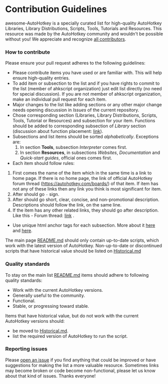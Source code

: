 # Contribution Guidelines
awesome-AutoHotkey is a specially curated list for high-quality AutoHotkey Libraries, Library Distributions, Scripts, Tools, Tutorials and Resources.
This resource was made by the AutoHotkey community and wouldn't be possible without you! We appreciate and recognize [all contributors](https://github.com/ahkscript/awesome-AutoHotkey/graphs/contributors).


### How to contribute
Please ensure your pull request adheres to the following guidelines:
- Please contribute items you have used or are familiar with. This will help ensure high-quality entries.
- To add item or subsection to the list and if you have rights to commit to the list (member of ahkscript organization) just edit list directly (no need for special discussion). If you are not member of ahkscript organization, make an individual pull request for each item.
- Major changes to the list like adding sections or any other major change needs opening discussion in *Issues* of the current repository.
- Chose corresponding section (Libraries, Library Distributions, Scripts, Tools, Tutorial or Resources) and subsection for your item. Functions should be added to corresponding subsection of *Library* section (discussion about function placement: [link](https://github.com/ahkscript/awesome-AutoHotkey/issues/35)).
- Subsections and list items should be sorted *alphabetically*. Exceptions are:
  1. In section **Tools**, subsection *Interpreter* comes first.
  3. In section **Resources**, in subsections *Websites*, *Documentation* and *Quick-start guides*, official ones comes first. 
- Each item should follow rules:
 1. First comes the name of the item which in the same time is a link to home page. If there is no home page, the link of official AutoHotkey forum thread (https://autohotkey.com/boards/) of that item. If item has not any of these links then any link you think is most significant for item. 
 2. After should go `-` sign. 
 3. After should go short, clear, concise, and non-promotional description. Descriptions should follow the link, on the same line.
 4. If the item has any other related links, they should go after description. Like this - Forum thread: [link](http://link) .
- Use unique html anchor tags for each subsection. More about it [here](https://github.com/ahkscript/awesome-AutoHotkey/issues/12) and [here](https://github.com/ahkscript/awesome-AutoHotkey/issues/2#issuecomment-52114056).

The main page [README.md](https://github.com/ahkscript/awesome-AutoHotkey/blob/master/README.md) should only contain up-to-date scripts, which work with the latest version of AutoHotkey. Non-up-to-date or discontinued scripts that have historical value should be listed on [Historical.md](https://github.com/ahkscript/awesome-AutoHotkey/blob/master/Historical.md)

### Quality standards
To stay on the main list [README.md](https://github.com/ahkscript/awesome-AutoHotkey/blob/master/README.md) items should adhere to following quality standards:
- Work with the current AutoHotkey versions.
- Generally useful to the community.
- Functional.
- Stable, or progressing toward stable.

Items that have historical value, but do not work with the current AutoHotkey versions should:
- be moved to [Historical.md](https://github.com/ahkscript/awesome-AutoHotkey/blob/master/Historical.md).
- list the required version of AutoHotkey to run the script.

### Reporting issues
Please [open an issue](https://github.com/ahkscript/awesome-AutoHotkey/issues/new) if you find anything that could be improved or have suggestions for making the list a more valuable resource. Sometimes links may become broken or code become non-functional, please let us know about that kind of issues. Thanks everyone!
